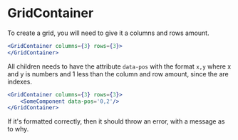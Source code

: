 # GridContainer


To create a grid, you will need to give it a columns and rows amount.

```jsx
<GridContainer columns={3} rows={3}>
</GridContainer>

```

All children needs to have the attribute `data-pos` with the format `x,y` where x and y is numbers and 1 less than the column and row amount, since the are indexes.

```jsx
<GridContainer columns={3} rows={3}>
    <SomeComponent data-pos='0,2'/>
</GridContainer>

```

If it's formatted correctly, then it should throw an error, with a message as to why.